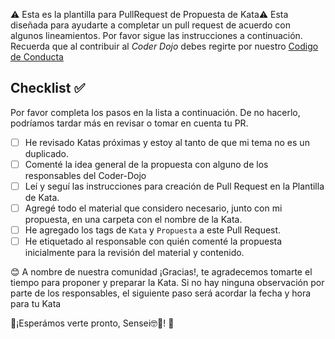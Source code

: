⚠️ Esta es la plantilla para PullRequest de Propuesta de Kata⚠️ Esta diseñada para ayudarte a completar un pull request de acuerdo con algunos lineamientos. Por favor sigue las instrucciones a continuación. Recuerda que al contribuir al *Coder Dojo*  debes regirte por nuestro [Codigo de Conducta](../Code%20of%20Conduct.md)

## Checklist ✅
Por favor completa los pasos en la lista a continuación. De no hacerlo, podríamos tardar más en revisar o tomar en cuenta tu PR.

-   [ ] He revisado Katas próximas y estoy al tanto de que mi tema no es un duplicado.
-   [ ] Comenté la idea general de la propuesta con alguno de los responsables del Coder-Dojo
-   [ ] Leí y seguí las instrucciones para creación de Pull Request en la Plantilla de Kata.
-   [ ] Agregé todo el material que considero necesario, junto con mi propuesta, en una carpeta con el nombre de la Kata.
-   [ ] He agregado los tags de `Kata` y `Propuesta` a este Pull Request.
-   [ ] He etiquetado al responsable con quién comenté la propuesta inicialmente para la revisión del material y contenido.

😊 A nombre de nuestra comunidad ¡Gracias!, te agradecemos tomarte el tiempo para proponer y preparar la Kata. 
Si no hay ninguna observación por parte de los responsables, el siguiente paso será acordar la fecha y hora para tu Kata

🎉¡Esperámos verte pronto, Sensei🤓🥋! 🎉 
